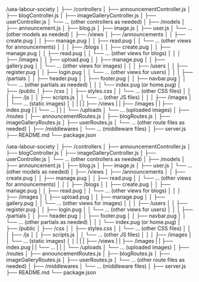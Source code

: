/uea-labour-society
│
├── /controllers
│   ├── announcementController.js
│   ├── blogController.js
│   ├── imageGalleryController.js
│   ├── userController.js
│   └── ... (other controllers as needed)
│
├── /models
│   ├── announcement.js
│   ├── blog.js
│   ├── image.js
│   ├── user.js
│   └── ... (other models as needed)
│
├── /views
│   ├── /announcements
│   │   ├── create.pug
│   │   ├── manage.pug
│   │   ├── read.pug
│   │   └── ... (other views for announcements)
│   │
│   ├── /blogs
│   │   ├── create.pug
│   │   ├── manage.pug
│   │   ├── read.pug
│   │   └── ... (other views for blogs)
│   │
│   ├── /images
│   │   ├── upload.pug
│   │   ├── manage.pug
│   │   ├── gallery.pug
│   │   └── ... (other views for images)
│   │
│   ├── /users
│   │   ├── register.pug
│   │   ├── login.pug
│   │   └── ... (other views for users)
│   │
│   ├── /partials
│   │   ├── header.pug
│   │   ├── footer.pug
│   │   ├── navbar.pug
│   │   └── ... (other partials as needed)
│   │
│   └── index.pug (or home.pug)
│
├── /public
│   ├── /css
│   │   ├── styles.css
│   │   └── ... (other CSS files)
│   │
│   ├── /js
│   │   ├── scripts.js
│   │   └── ... (other JS files)
│   │
│   ├── /images
│   │   └── ... (static images)
│   │
|   |
|   ├── /views
|   |   ├── /images
|   |   ├── index.pug
|   |   └── ...
|   |
│   └── /uploads
│       └── ... (uploaded images)
│
├── /routes
│   ├── announcementRoutes.js
│   ├── blogRoutes.js
│   ├── imageGalleryRoutes.js
│   ├── userRoutes.js
│   └── ... (other route files as needed)
│
├── /middlewares
│   └── ... (middleware files)
│
├── server.js
├── README.md
└── package.json

/uea-labour-society
│
├── /controllers
│   ├── announcementController.js
│   ├── blogController.js
│   ├── imageGalleryController.js
│   ├── userController.js
│   └── ... (other controllers as needed)
│
├── /models
│   ├── announcement.js
│   ├── blog.js
│   ├── image.js
│   ├── user.js
│   └── ... (other models as needed)
│
├── /views
│   ├── /announcements
│   │   ├── create.pug
│   │   ├── manage.pug
│   │   ├── read.pug
│   │   └── ... (other views for announcements)
│   │
│   ├── /blogs
│   │   ├── create.pug
│   │   ├── manage.pug
│   │   ├── read.pug
│   │   └── ... (other views for blogs)
│   │
│   ├── /images
│   │   ├── upload.pug
│   │   ├── manage.pug
│   │   ├── gallery.pug
│   │   └── ... (other views for images)
│   │
│   ├── /users
│   │   ├── register.pug
│   │   ├── login.pug
│   │   └── ... (other views for users)
│   │
│   ├── /partials
│   │   ├── header.pug
│   │   ├── footer.pug
│   │   ├── navbar.pug
│   │   └── ... (other partials as needed)
│   │
│   └── index.pug (or home.pug)
│
├── /public
│   ├── /css
│   │   ├── styles.css
│   │   └── ... (other CSS files)
│   │
│   ├── /js
│   │   ├── scripts.js
│   │   └── ... (other JS files)
│   │
│   ├── /images
│   │   └── ... (static images)
│   │
|   |
|   ├── /views
|   |   ├── /images
|   |   ├── index.pug
|   |   └── ...
|   |
│   └── /uploads
│       └── ... (uploaded images)
│
├── /routes
│   ├── announcementRoutes.js
│   ├── blogRoutes.js
│   ├── imageGalleryRoutes.js
│   ├── userRoutes.js
│   └── ... (other route files as needed)
│
├── /middlewares
│   └── ... (middleware files)
│
├── server.js
├── README.md
└── package.json
